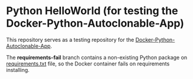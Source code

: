 # Python HelloWorld (for testing the Docker-Python-Autoclonable-App)

This repository serves as a testing repository for the [Docker-Python-Autoclonable-App](https://github.com/David-Lor/Docker-Python-Autoclonable-App).

The **requirements-fail** branch contains a non-existing Python package on [requirements.txt](requirements.txt) file, so the
Docker container fails on requirements installing.

